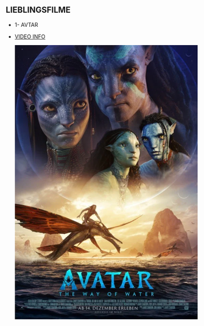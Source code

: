 ## LIEBLINGSFILME

 -  1- AVTAR 
 -  [VIDEO INFO](https://www.imdb.com/title/tt1630029/)

     ![Avtar foto inf](/Bilder/image_f1bcb2d5.webp)
